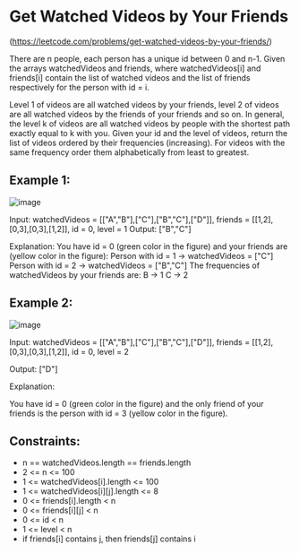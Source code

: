 # Get Watched Videos by Your Friends
(https://leetcode.com/problems/get-watched-videos-by-your-friends/)

There are n people, each person has a unique id between 0 and n-1. Given the arrays watchedVideos and friends, where watchedVideos[i] and friends[i] contain the list of watched videos and the list of friends respectively for the person with id = i.

Level 1 of videos are all watched videos by your friends, level 2 of videos are all watched videos by the friends of your friends and so on. In general, the level k of videos are all watched videos by people with the shortest path exactly equal to k with you. Given your id and the level of videos, return the list of videos ordered by their frequencies (increasing). For videos with the same frequency order them alphabetically from least to greatest. 

## Example 1:

![image](https://user-images.githubusercontent.com/94119476/235185701-9a338f51-7f51-4a1d-abaa-84942c8b8b81.png)

Input: watchedVideos = [["A","B"],["C"],["B","C"],["D"]], friends = [[1,2],[0,3],[0,3],[1,2]], id = 0, level = 1
Output: ["B","C"] 

Explanation: 
You have id = 0 (green color in the figure) and your friends are (yellow color in the figure):
Person with id = 1 -> watchedVideos = ["C"] 
Person with id = 2 -> watchedVideos = ["B","C"] 
The frequencies of watchedVideos by your friends are: 
B -> 1 
C -> 2

## Example 2:

![image](https://user-images.githubusercontent.com/94119476/235185736-c823b0c6-8db5-4c5c-9b40-94c707014007.png)

Input: watchedVideos = [["A","B"],["C"],["B","C"],["D"]], friends = [[1,2],[0,3],[0,3],[1,2]], id = 0, level = 2

Output: ["D"]

Explanation: 

You have id = 0 (green color in the figure) and the only friend of your friends is the person with id = 3 (yellow color in the figure).

## Constraints:

* n == watchedVideos.length == friends.length
* 2 <= n <= 100
* 1 <= watchedVideos[i].length <= 100
* 1 <= watchedVideos[i][j].length <= 8
* 0 <= friends[i].length < n
* 0 <= friends[i][j] < n
* 0 <= id < n
* 1 <= level < n
* if friends[i] contains j, then friends[j] contains i
